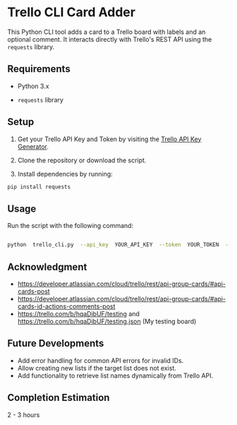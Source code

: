 
# Trello CLI Card Adder

This Python CLI tool adds a card to a Trello board with labels and an optional comment. It interacts directly with Trello's REST API using the `requests` library.

## Requirements

- Python 3.x

-  `requests` library

## Setup

1. Get your Trello API Key and Token by visiting the [Trello API Key Generator](https://trello.com/app-key).

2. Clone the repository or download the script.

3. Install dependencies by running:

```bash
pip install requests
```

## Usage
  
Run the script with the following command:

```bash

python  trello_cli.py  --api_key  YOUR_API_KEY  --token  YOUR_TOKEN  --list_id  YOUR_LIST_ID  --name  "Card Name"  --description  "Card Description"  --labels  "Label ID 1,Label ID 2"  --comment  "Your comment"
```

## Acknowledgment

- <https://developer.atlassian.com/cloud/trello/rest/api-group-cards/#api-cards-post>
- <https://developer.atlassian.com/cloud/trello/rest/api-group-cards/#api-cards-id-actions-comments-post>
- <https://trello.com/b/hqaDibUF/testing> and <https://trello.com/b/hqaDibUF/testing.json> (My testing board)

## Future Developments

- Add error handling for common API errors for invalid IDs.
- Allow creating new lists if the target list does not exist.
- Add functionality to retrieve list names dynamically from Trello API.

## Completion Estimation

2 - 3 hours